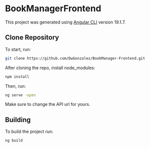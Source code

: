 # BookManagerFrontend

This project was generated using [Angular CLI](https://github.com/angular/angular-cli) version 19.1.7.

## Clone Repository

To start, run:

```bash
git clone https://github.com/DwGonzalez/BookManager-Frontend.git
```

After cloning the repo, install node_modules:

```bash
npm install
```

Then, run:

```bash
ng serve -open
```

Make sure to change the API url for yours.

## Building

To build the project run:

```bash
ng build
```

